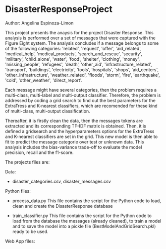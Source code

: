 # DisasterResponseProject

Author: Angelina Espinoza-Limon

This project presents the anaysis for the project Disaster Response. This analysis is performed over a set of messages that were captured with the Figure Eight system. The analysis concludes if a message belongs to some of the following categories: 'related', 'request', 'offer', 'aid_related', 'medical_help', 'medical_products', 'search_and_rescue', 'security', 'military', 'child_alone', 'water', 'food', 'shelter', 'clothing', 'money', 'missing_people', 'refugees', 'death', 'other_aid', 'infrastructure_related', 'transport', 'buildings', 'electricity', 'tools', 'hospitals', 'shops', 'aid_centers', 'other_infrastructure', 'weather_related', 'floods', 'storm', 'fire', 'earthquake', 'cold', 'other_weather', 'direct_report'.

Each message might have several categories, then the problem requires a multi-class, multi-label and multi-output classifier. Therefore, the problem is addressed by coding a grid search to find out the best parameters for the ExtraTress and K-nearest classifiers, which are recomended for these kind of multi-class, multi-output classification.

Thereafter, it is firstly clean the data, then the messages tokens are extracted and its corresponding TF-IDF matrix is obtained. Then, it is defined a gridsearch and the hyperparameters options for the ExtraTress and K-nearest classifiers are set in the grid. This new model is then able to fit to predict the message categorie over test or unknown data. This analysis includes the bias-variance trade-off to evaluate the model precision, recall and the f1-score. 

The projects files are:

Data: 

  - disaster_categories.csv, disaster_messages.csv

Python files:

  - process_data.py
	This file contains the script for the Python code to load, clean and create the DisasterResponse database

  - train_classifier.py
     This file contains the script for the Python code to load from the database the messages (already cleaned), to train a model and to save the model into a pickle file (BestModelAndGridSearch.pkl) ready to be used.

Web App files:
















